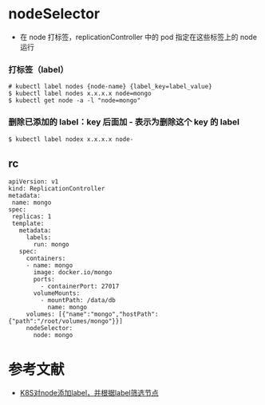 # nodeSelector
- 在 node 打标签，replicationController 中的 pod 指定在这些标签上的 node 运行

### 打标签（label）
```
# kubectl label nodes {node-name} {label_key=label_value}
$ kubectl label nodes x.x.x.x node=mongo
$ kubectl get node -a -l "node=mongo"
```

### 删除已添加的 label：key 后面加 - 表示为删除这个 key 的 label
```
$ kubectl label nodex x.x.x.x node-
```

## rc
```
apiVersion: v1
kind: ReplicationController
metadata:
 name: mongo
spec:
 replicas: 1 
 template:
   metadata:
     labels:
       run: mongo
   spec:
     containers:
     - name: mongo
       image: docker.io/mongo
       ports:
         - containerPort: 27017
       volumeMounts:
         - mountPath: /data/db
           name: mongo
     volumes: [{"name":"mongo","hostPath":{"path":"/root/volumes/mongo"}}]
     nodeSelector: 
       node: mongo
```

# 参考文献
- [K8S对node添加label，并根据label筛选节点](http://blog.csdn.net/gsying1474/article/details/59057519)
